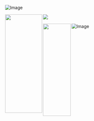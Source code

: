 
![Image](https://github.com/user-attachments/assets/a2896b6d-4b7b-4d5a-87e2-0f0ee85fb8d5)





<img src="https://github.com/user-attachments/assets/d65cd818-2fc3-4150-9571-a73c3679f1fe" width="120" height="320" align="left"></img> <img src="https://komarev.com/ghpvc/?username=kagefumiw&color=33252E&plastic&label=⠀cuties(⁠≧⁠▽⁠≦"></img><br>
  

<img src="https://github.com/user-attachments/assets/d65cd818-2fc3-4150-9571-a73c3679f1fe" width="90" height="300" align="left"></img>
![Image](https://github.com/user-attachments/assets/40413344-6605-4208-aa27-1143b88cfa47)
